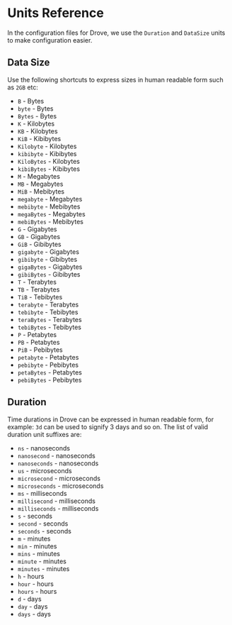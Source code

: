 # Units Reference
In the configuration files for Drove, we use the `Duration` and `DataSize` units to make configuration easier.

## Data Size
Use the following shortcuts to express sizes in human readable form such as `2GB` etc:

- `B` - Bytes 
- `byte` - Bytes 
- `Bytes` - Bytes 
- `K` - Kilobytes 
- `KB` - Kilobytes 
- `KiB` - Kibibytes
- `Kilobyte` - Kilobytes 
- `kibibyte` - Kibibytes
- `KiloBytes` - Kilobytes 
- `kibiBytes` - Kibibytes
- `M` - Megabytes 
- `MB` - Megabytes 
- `MiB` - Mebibytes
- `megabyte` - Megabytes 
- `mebibyte` - Mebibytes
- `megaBytes` - Megabytes 
- `mebiBytes` - Mebibytes
- `G` - Gigabytes 
- `GB` - Gigabytes 
- `GiB` - Gibibytes
- `gigabyte` - Gigabytes 
- `gibibyte` - Gibibytes
- `gigaBytes` - Gigabytes 
- `gibiBytes` - Gibibytes
- `T` - Terabytes 
- `TB` - Terabytes 
- `TiB` - Tebibytes
- `terabyte` - Terabytes 
- `tebibyte` - Tebibytes
- `teraBytes` - Terabytes 
- `tebiBytes` - Tebibytes
- `P` - Petabytes 
- `PB` - Petabytes 
- `PiB` - Pebibytes
- `petabyte` - Petabytes 
- `pebibyte` - Pebibytes
- `petaBytes` - Petabytes 
- `pebiBytes` - Pebibytes

## Duration
Time durations in Drove can be expressed in human readable form, for example: `3d` can be used to signify 3 days and so on. The list of valid duration unit suffixes are:

- `ns` - nanoseconds
- `nanosecond` - nanoseconds
- `nanoseconds` - nanoseconds
- `us` - microseconds
- `microsecond` - microseconds
- `microseconds` - microseconds
- `ms` - milliseconds
- `millisecond` - milliseconds
- `milliseconds` - milliseconds
- `s` - seconds
- `second` - seconds
- `seconds` - seconds
- `m` - minutes
- `min` - minutes
- `mins` - minutes
- `minute` - minutes
- `minutes` - minutes
- `h` - hours
- `hour` - hours
- `hours` - hours
- `d` - days
- `day` - days
- `days` - days